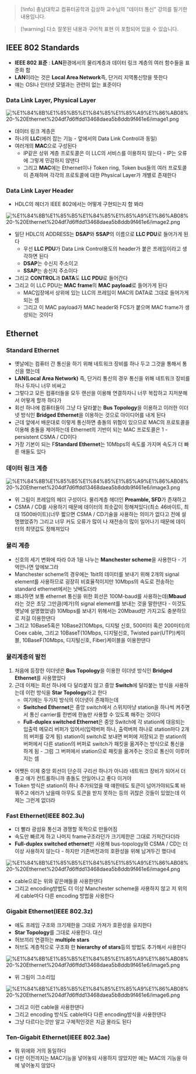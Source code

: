 > [!info] 충남대학교 컴퓨터공학과 김상하 교수님의 "데이터 통신" 강의를 필기한 내용입니다.

> [!warning] 다소 잘못된 내용과 구어적 표현 이 포함되어 있을 수 있습니다.

## IEEE 802 Standards

- **IEEE 802 표준** : **LAN**환경에서의 물리계층과 데이터 링크 계층의 여러 함수들을 표준화 함
- **LAN**이라는 것은 **Local Area Network**즉, 단거리 지역통신망을 뜻한다
- 얘는 OSI나 인터넷 모델과는 관련이 없는 표준이다

### Data Link Layer, Physical Layer

![%E1%84%8B%E1%85%B5%E1%84%85%E1%85%A9%E1%86%AB08%20-%20Ethernet%204df7d6ffdd13468daea5b8ddb9f461e6/image1.png](botanicals/network/originals/datacommunication.spring.2021.cse.cnu.ac.kr/images/08_4df7d6ffdd13468daea5b8ddb9f461e6/image1.png)

- 데이터 링크 계층은
- 하나의 **LLC**(에러 잡는 기능 - 앞에서의 Data Link Control과 동일)
- 여러개의 **MAC**으로 구성된다
	- IP같은 상위 계층 프로토콜은 이 LLC의 서비스를 이용하지 않는다 - IP는 오류에 그렇게 민감하지 않댄다
	- 그리고 **MAC**에는 Ethernet이나 Token ring, Token bus들의 여러 프로토콜이 존재하며 각각의 프로토콜에 대한 Physical Layer가 개별로 존재한다

### Data Link Layer Header

- HDLC의 헤더가 IEEE 802에서는 어떻게 구현되는지 함 봐라

![%E1%84%8B%E1%85%B5%E1%84%85%E1%85%A9%E1%86%AB08%20-%20Ethernet%204df7d6ffdd13468daea5b8ddb9f461e6/image2.png](botanicals/network/originals/datacommunication.spring.2021.cse.cnu.ac.kr/images/08_4df7d6ffdd13468daea5b8ddb9f461e6/image2.png)

- 일단 HDLC의 ADDRESS는 **DSAP**와 **SSAP**의 이름으로 **LLC PDU**로 들어가게 된다
	- 우선 **LLC PDU**가 Data Link Control용도의 header가 붙은 프레임이라고 생각하면 된다
	- **DSAP**는 수신지 주소이고
	- **SSAP**는 송신지 주소이다
- 그리고 **CONTROL**과 **DATA**도 **LLC PDU**로 들어간다
- 그리고 이 LLC PDU는 **MAC frame**의 **MAC payload**로 들어가게 된다
	- MAC입장에서 상위에 있는 LLC의 프레임이 MAC의 DATA로 그대로 들어가게 되는 셈
	- 그리고 이 MAC payload가 MAC header와 FCS가 붙으며 MAC frame가 생성되는 것이다

## Ethernet

### Standard Ethernet

- 옛날에는 컴퓨터 간 통신을 하기 위해 네트워크 장비를 하나 두고 그것을 통해서 통신을 했는데
- **LAN(Local Area Network)** 즉, 단거리 통신의 경우 통신을 위해 네트워크 장비를 하나 두자니 너무 비싸고
- 그렇다고 모든 컴퓨터들을 모두 랜선을 이용해 연결하자니 너무 복잡하고 지저분해서 어떻게 할까 하다가
- 회선 하나에 컴퓨터들이 그냥 다 달라붙는 **Bus Topology**을 이용하고 이러한 이더넷 방식인 **Bridged Ethernet**을 이용하는 것으로 아이디어를 내게 된다
- 근데 앞에서 배운대로 이렇게 통신하면 충돌의 위험이 있으므로 MAC의 프로토콜을 이용해 충돌을 제어하는데 Ethernet의 기반이 되는 MAC 프로토콜은 1 - persistent CSMA / CD이다
- 가장 기본이 되는 F**Standard Ethernet**는 10Mbps의 속도를 가지며 속도가 더 빠른 애들도 있다

### 데이터 링크 계층

![%E1%84%8B%E1%85%B5%E1%84%85%E1%85%A9%E1%86%AB08%20-%20Ethernet%204df7d6ffdd13468daea5b8ddb9f461e6/image3.png](botanicals/network/originals/datacommunication.spring.2021.cse.cnu.ac.kr/images/08_4df7d6ffdd13468daea5b8ddb9f461e6/image3.png)

- 위 그림이 프레임의 헤더 구성이다. 물리계층 헤더인 **Preamble, SFD**가 존재하고
- CSMA / CD를 사용하기 때문에 데이터의 최솟값이 정해져있다(최소 46바이트, 최대 1500바이트)(너무 짧으면 CSMA / CD기술을 사용하는 의미가 없다고 전에 설명했었쥬?) 그리고 너무 커도 오류가 많이 나 재전송이 많이 일어나기 때문에 데이터의 최댓값도 정해져있다

### 물리 계층

- 신호의 세기 변화에 따라 0과 1을 나누는 **Manchester scheme**을 사용한다 - 기억안나면 앞에보그라
- Manchester scheme의 경우에는 1bit의 데이터를 보내기 위해 2개의 signal element를 사용하므로 굉장히 비효율적이지만 10Mbps의 속도로 전송하는 standard ethernet에서는 낫배도더라
- 왜냐하면 보통 ethernet 통신을 위한 회선은 100M-baud를 사용하는데(**Mbaud**라는 것은 초당 그만큼(메가)의 signal element를 보내는 것을 말한댄다 - 이것도 옛날에 설명했었넹) 10Mbps를 보내기 위해서는 20Mbaud만 가지고도 충분하므로 저걸 이용한댄다
- 그리고 10Base5혹은 10Base2(10Mbps, 디지털 신호, 500미터 혹은 200미터)의 Coex cable, 그리고 10BaseT(10Mbps, 디지털신호, Twisted pair(UTP))케이블, 10BaseF(10Mbps, 디지털신호, Fiber)케이블을 이용한댄다

### 물리계층의 발전

1. 처음에 등장한 이더넷은 **Bus Topology**을 이용한 이더넷 방식인 **Bridged Ethernet**를 사용했었다
2. 근데 이제는 회선 하나에 다 달라붙지 않고 중앙 **Switch**에 달라붙는 방식을 사용하는데 이런 방식을 **Star Topology**라고 한다
	- 여기에는 두가지 방식의 이더넷이 존재하는데
	- **Switched Ethernet**은 중앙 switch에서 스위치마냥 station을 하나씩 켜주면서 통신 carrier를 한번에 한놈만 사용할 수 있도록 해주는 것이다
	- **Full-duplex switched Ethernet**은 중앙 Switch에 각 station에 대응되는 입출력 메모리 버퍼가 있어서(입력버퍼 하나, 출력버퍼 하나로 station마다 2개의 버퍼를 갖게 됨) station이 switch로 보내면 버퍼에 저장되고 한 station의 버퍼에서 다른 station의 버퍼로 switch가 패킷을 옮겨주는 방식으로 통신을 하게 됨 - 그럼 그 버퍼에서 station으로 패킷을 옮겨주는 것으로 통신이 이루어지는 셈
- 어쨋든 이제 중앙 회선이 단순히 구리선 하나가 아니라 네트워크 장비가 되어서 더 좋고 얘가 컨트롤하니까 충돌도 안일어나고 좋다 이거야
- Token 방식은 station이 하나 추가되었을 때 얘한테도 토큰이 넘어가야되도록 바꿔주고 에러가 났을때 아무도 토큰을 받지 못하는 등의 귀찮은 것들이 있었는데 이제는 그런게 없더라

### Fast Ethernet(IEEE 802.3u)

- 더 빨라 광섬유 통신과 경쟁할 목적으로 만들어짐
- 속도만 빠르게 하고 나머지 frame구조라던가 크기제한은 그대로 가져간다더라
- **Full-duplex switched ethernet**만 사용해 bus-topology와 CSMA / CD는 더 이상 사용하지 않는다 - 하지만 기존버전과의 호환성을 위해 남겨두긴 했다네

![%E1%84%8B%E1%85%B5%E1%84%85%E1%85%A9%E1%86%AB08%20-%20Ethernet%204df7d6ffdd13468daea5b8ddb9f461e6/image4.png](botanicals/network/originals/datacommunication.spring.2021.cse.cnu.ac.kr/images/08_4df7d6ffdd13468daea5b8ddb9f461e6/image4.png)

- cable으로는 위와 같은애들을 사용한댄다
- 그리고 encoding방법도 더 이상 Manchester scheme을 사용하지 않고 저 위의 세 cable마다 다른 encoding 방법을 사용한다

### Gigabit Ethernet(IEEE 802.3z)

- 얘도 프레임 구조와 크기제한을 그대로 가져가 호환성을 유지한다
- **Star Topology**를 그대로 사용한다. 대신
- 허브끼리 연결하는 **multiple stars**
- 허브도 계층적으로 구조화 한 **hierarchy of stars**등의 방법도 추가해서 사용한다

![%E1%84%8B%E1%85%B5%E1%84%85%E1%85%A9%E1%86%AB08%20-%20Ethernet%204df7d6ffdd13468daea5b8ddb9f461e6/image5.png](botanicals/network/originals/datacommunication.spring.2021.cse.cnu.ac.kr/images/08_4df7d6ffdd13468daea5b8ddb9f461e6/image5.png)

- 위 그림이 그소리임

![%E1%84%8B%E1%85%B5%E1%84%85%E1%85%A9%E1%86%AB08%20-%20Ethernet%204df7d6ffdd13468daea5b8ddb9f461e6/image6.png](botanicals/network/originals/datacommunication.spring.2021.cse.cnu.ac.kr/images/08_4df7d6ffdd13468daea5b8ddb9f461e6/image6.png)

- 그리고 이런 cable을 사용한댄다
- 그리고 encoding 방식도 cable마다 다른 encoding방식을 사용한댄다
- 그냥 다르다는것만 알고 구체적인것은 지금 몰라도 된다

### Ten-Gigabit Ethernet(IEEE 802.3ae)

- 뭐 위에와 거의 동일하다
- 다만 이전까지는 MAC기능을 넣어놓되 사용하지 않았지만 얘는 MAC의 기능을 아예 넣어놓지 않았다